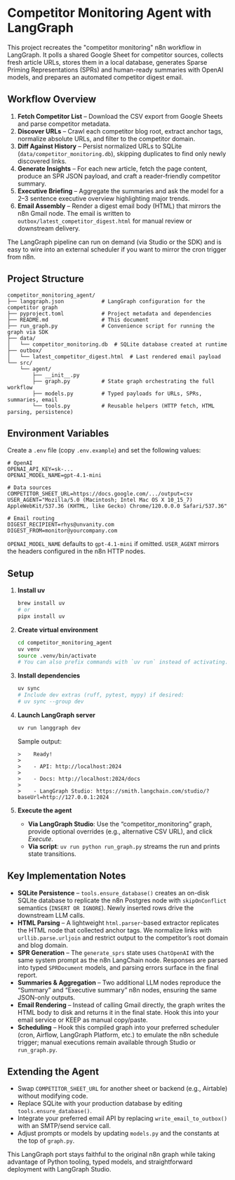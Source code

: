 # Competitor Monitoring Agent with LangGraph

This project recreates the "competitor monitoring" n8n workflow in LangGraph. It polls a shared Google Sheet for competitor sources, collects fresh article URLs, stores them in a local database, generates Sparse Priming Representations (SPRs) and human-ready summaries with OpenAI models, and prepares an automated competitor digest email.

## Workflow Overview

1. **Fetch Competitor List** – Download the CSV export from Google Sheets and parse competitor metadata.
2. **Discover URLs** – Crawl each competitor blog root, extract anchor tags, normalize absolute URLs, and filter to the competitor domain.
3. **Diff Against History** – Persist normalized URLs to SQLite (`data/competitor_monitoring.db`), skipping duplicates to find only newly discovered links.
4. **Generate Insights** – For each new article, fetch the page content, produce an SPR JSON payload, and craft a reader-friendly competitor summary.
5. **Executive Briefing** – Aggregate the summaries and ask the model for a 2–3 sentence executive overview highlighting major trends.
6. **Email Assembly** – Render a digest email body (HTML) that mirrors the n8n Gmail node. The email is written to `outbox/latest_competitor_digest.html` for manual review or downstream delivery.

The LangGraph pipeline can run on demand (via Studio or the SDK) and is easy to wire into an external scheduler if you want to mirror the cron trigger from n8n.

## Project Structure

```
competitor_monitoring_agent/
├── langgraph.json            # LangGraph configuration for the competitor graph
├── pyproject.toml            # Project metadata and dependencies
├── README.md                 # This document
├── run_graph.py              # Convenience script for running the graph via SDK
├── data/
│   └── competitor_monitoring.db  # SQLite database created at runtime
├── outbox/
│   └── latest_competitor_digest.html  # Last rendered email payload
└── src/
    └── agent/
        ├── __init__.py
        ├── graph.py          # State graph orchestrating the full workflow
        ├── models.py         # Typed payloads for URLs, SPRs, summaries, email
        └── tools.py          # Reusable helpers (HTTP fetch, HTML parsing, persistence)
```

## Environment Variables

Create a `.env` file (copy `.env.example`) and set the following values:

```
# OpenAI
OPENAI_API_KEY=sk-...
OPENAI_MODEL_NAME=gpt-4.1-mini

# Data sources
COMPETITOR_SHEET_URL=https://docs.google.com/.../output=csv
USER_AGENT="Mozilla/5.0 (Macintosh; Intel Mac OS X 10_15_7) AppleWebKit/537.36 (KHTML, like Gecko) Chrome/120.0.0.0 Safari/537.36"

# Email routing
DIGEST_RECIPIENT=rhys@unvanity.com
DIGEST_FROM=monitor@yourcompany.com
```

`OPENAI_MODEL_NAME` defaults to `gpt-4.1-mini` if omitted. `USER_AGENT` mirrors the headers configured in the n8n HTTP nodes.

## Setup

1. **Install uv**

   ```bash
   brew install uv
   # or
   pipx install uv
   ```

2. **Create virtual environment**

   ```bash
   cd competitor_monitoring_agent
   uv venv
   source .venv/bin/activate
   # You can also prefix commands with `uv run` instead of activating.
   ```

3. **Install dependencies**

   ```bash
   uv sync
   # Include dev extras (ruff, pytest, mypy) if desired:
   # uv sync --group dev
   ```

4. **Launch LangGraph server**

   ```bash
   uv run langgraph dev
   ```

   Sample output:

   ```
   >    Ready!
   >
   >    - API: http://localhost:2024
   >
   >    - Docs: http://localhost:2024/docs
   >
   >    - LangGraph Studio: https://smith.langchain.com/studio/?baseUrl=http://127.0.0.1:2024
   ```

5. **Execute the agent**

   - **Via LangGraph Studio**: Use the “competitor_monitoring” graph, provide optional overrides (e.g., alternative CSV URL), and click *Execute*.
   - **Via script**: `uv run python run_graph.py` streams the run and prints state transitions.

## Key Implementation Notes

- **SQLite Persistence** – `tools.ensure_database()` creates an on-disk SQLite database to replicate the n8n Postgres node with `skipOnConflict` semantics (`INSERT OR IGNORE`). Newly inserted rows drive the downstream LLM calls.
- **HTML Parsing** – A lightweight `html.parser`-based extractor replicates the HTML node that collected anchor tags. We normalize links with `urllib.parse.urljoin` and restrict output to the competitor’s root domain and blog domain.
- **SPR Generation** – The `generate_sprs` state uses `ChatOpenAI` with the same system prompt as the n8n LangChain node. Responses are parsed into typed `SPRDocument` models, and parsing errors surface in the final report.
- **Summaries & Aggregation** – Two additional LLM nodes reproduce the “Summary” and “Executive summary” n8n nodes, ensuring the same JSON-only outputs.
- **Email Rendering** – Instead of calling Gmail directly, the graph writes the HTML body to disk and returns it in the final state. Hook this into your email service or KEEP as manual copy/paste.
- **Scheduling** – Hook this compiled graph into your preferred scheduler (cron, Airflow, LangGraph Platform, etc.) to emulate the n8n schedule trigger; manual executions remain available through Studio or `run_graph.py`.

## Extending the Agent

- Swap `COMPETITOR_SHEET_URL` for another sheet or backend (e.g., Airtable) without modifying code.
- Replace SQLite with your production database by editing `tools.ensure_database()`.
- Integrate your preferred email API by replacing `write_email_to_outbox()` with an SMTP/send service call.
- Adjust prompts or models by updating `models.py` and the constants at the top of `graph.py`.

This LangGraph port stays faithful to the original n8n graph while taking advantage of Python tooling, typed models, and straightforward deployment with LangGraph Studio.
